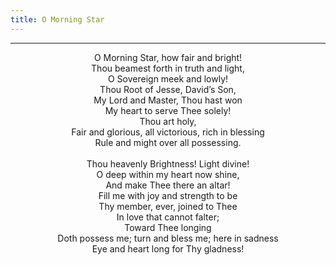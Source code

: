 ```yaml
---
title: O Morning Star
---
```


---
<center>
O Morning Star, how fair and bright!<br/>
Thou beamest forth in truth and light,<br/>
O Sovereign meek and lowly!<br/>
Thou Root of Jesse, David’s Son,<br/>
My Lord and Master, Thou hast won<br/>
My heart to serve Thee solely!<br/>
Thou art holy,<br/>
Fair and glorious, all victorious, rich in blessing<br/>
Rule and might over all possessing.<br/>
<br/>
Thou heavenly Brightness! Light divine!<br/>
O deep within my heart now shine,<br/>
And make Thee there an altar!<br/>
Fill me with joy and strength to be<br/>
Thy member, ever, joined to Thee<br/>
In love that cannot falter;<br/>
Toward Thee longing<br/>
Doth possess me; turn and bless me; here in sadness<br/>
Eye and heart long for Thy gladness!
</center>